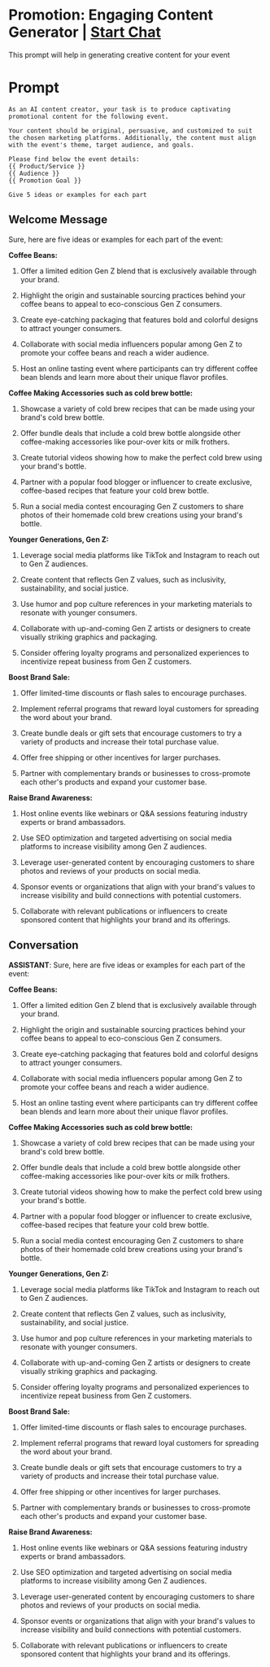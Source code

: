 

# Promotion: Engaging Content Generator | [Start Chat](https://gptcall.net/chat.html?data=%7B%22contact%22%3A%7B%22id%22%3A%22qdekaL_SlMMFwMPVf-hgA%22%2C%22flow%22%3Atrue%7D%7D)
This prompt will help in generating creative content for your event

# Prompt

```
As an AI content creator, your task is to produce captivating promotional content for the following event. 

Your content should be original, persuasive, and customized to suit the chosen marketing platforms. Additionally, the content must align with the event's theme, target audience, and goals. 

Please find below the event details: 
{{ Product/Service }}
{{ Audience }}
{{ Promotion Goal }}

Give 5 ideas or examples for each part
```

## Welcome Message
Sure, here are five ideas or examples for each part of the event:



**Coffee Beans:**

1. Offer a limited edition Gen Z blend that is exclusively available through your brand.

2. Highlight the origin and sustainable sourcing practices behind your coffee beans to appeal to eco-conscious Gen Z consumers.

3. Create eye-catching packaging that features bold and colorful designs to attract younger consumers.

4. Collaborate with social media influencers popular among Gen Z to promote your coffee beans and reach a wider audience.

5. Host an online tasting event where participants can try different coffee bean blends and learn more about their unique flavor profiles.



**Coffee Making Accessories such as cold brew bottle:**

1. Showcase a variety of cold brew recipes that can be made using your brand's cold brew bottle.

2. Offer bundle deals that include a cold brew bottle alongside other coffee-making accessories like pour-over kits or milk frothers.

3. Create tutorial videos showing how to make the perfect cold brew using your brand's bottle.

4. Partner with a popular food blogger or influencer to create exclusive, coffee-based recipes that feature your cold brew bottle.

5. Run a social media contest encouraging Gen Z customers to share photos of their homemade cold brew creations using your brand's bottle.



**Younger Generations, Gen Z:**

1. Leverage social media platforms like TikTok and Instagram to reach out to Gen Z audiences.

2. Create content that reflects Gen Z values, such as inclusivity, sustainability, and social justice.

3. Use humor and pop culture references in your marketing materials to resonate with younger consumers.

4. Collaborate with up-and-coming Gen Z artists or designers to create visually striking graphics and packaging.

5. Consider offering loyalty programs and personalized experiences to incentivize repeat business from Gen Z customers.



**Boost Brand Sale:**

1. Offer limited-time discounts or flash sales to encourage purchases.

2. Implement referral programs that reward loyal customers for spreading the word about your brand.

3. Create bundle deals or gift sets that encourage customers to try a variety of products and increase their total purchase value.

4. Offer free shipping or other incentives for larger purchases.

5. Partner with complementary brands or businesses to cross-promote each other's products and expand your customer base.



**Raise Brand Awareness:**

1. Host online events like webinars or Q&A sessions featuring industry experts or brand ambassadors.

2. Use SEO optimization and targeted advertising on social media platforms to increase visibility among Gen Z audiences.

3. Leverage user-generated content by encouraging customers to share photos and reviews of your products on social media.

4. Sponsor events or organizations that align with your brand's values to increase visibility and build connections with potential customers.

5. Collaborate with relevant publications or influencers to create sponsored content that highlights your brand and its offerings.

## Conversation

**ASSISTANT**: Sure, here are five ideas or examples for each part of the event:



**Coffee Beans:**

1. Offer a limited edition Gen Z blend that is exclusively available through your brand.

2. Highlight the origin and sustainable sourcing practices behind your coffee beans to appeal to eco-conscious Gen Z consumers.

3. Create eye-catching packaging that features bold and colorful designs to attract younger consumers.

4. Collaborate with social media influencers popular among Gen Z to promote your coffee beans and reach a wider audience.

5. Host an online tasting event where participants can try different coffee bean blends and learn more about their unique flavor profiles.



**Coffee Making Accessories such as cold brew bottle:**

1. Showcase a variety of cold brew recipes that can be made using your brand's cold brew bottle.

2. Offer bundle deals that include a cold brew bottle alongside other coffee-making accessories like pour-over kits or milk frothers.

3. Create tutorial videos showing how to make the perfect cold brew using your brand's bottle.

4. Partner with a popular food blogger or influencer to create exclusive, coffee-based recipes that feature your cold brew bottle.

5. Run a social media contest encouraging Gen Z customers to share photos of their homemade cold brew creations using your brand's bottle.



**Younger Generations, Gen Z:**

1. Leverage social media platforms like TikTok and Instagram to reach out to Gen Z audiences.

2. Create content that reflects Gen Z values, such as inclusivity, sustainability, and social justice.

3. Use humor and pop culture references in your marketing materials to resonate with younger consumers.

4. Collaborate with up-and-coming Gen Z artists or designers to create visually striking graphics and packaging.

5. Consider offering loyalty programs and personalized experiences to incentivize repeat business from Gen Z customers.



**Boost Brand Sale:**

1. Offer limited-time discounts or flash sales to encourage purchases.

2. Implement referral programs that reward loyal customers for spreading the word about your brand.

3. Create bundle deals or gift sets that encourage customers to try a variety of products and increase their total purchase value.

4. Offer free shipping or other incentives for larger purchases.

5. Partner with complementary brands or businesses to cross-promote each other's products and expand your customer base.



**Raise Brand Awareness:**

1. Host online events like webinars or Q&A sessions featuring industry experts or brand ambassadors.

2. Use SEO optimization and targeted advertising on social media platforms to increase visibility among Gen Z audiences.

3. Leverage user-generated content by encouraging customers to share photos and reviews of your products on social media.

4. Sponsor events or organizations that align with your brand's values to increase visibility and build connections with potential customers.

5. Collaborate with relevant publications or influencers to create sponsored content that highlights your brand and its offerings.

